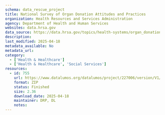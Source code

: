 ```yaml
---
schema: data_rescue_project 
title: National Survey of Organ Donation Attitudes and Practices
organization: Health Resources and Services Administration
agency: Department of Health and Human Services
websites: data.hrsa.gov
data_source: https://data.hrsa.gov/topics/health-systems/organ_donation_opinion_survey-data
description: 
last_modified: 2025-04-18
metadata_available: No
metadata_url: 
category:
  - ['Health & Healthcare'] 
  - ['Health & Healthcare', 'Social Services'] 
resources:
  - id: 755
    url: https://www.datalumos.org/datalumos/project/227006/version/V1/view
    format: ZIP
    status: Finished
    size: 2.36
    download_date: 2025-04-18
    maintainer: DRP, DL
    notes: 
---
```

